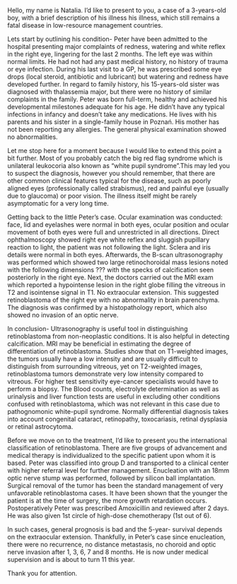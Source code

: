 ﻿Hello, my name is Natalia. I’d like to present to you, a case of a 3-years-old boy, with a brief description of his illness his illness, which still remains a fatal disease in low-resource management countries.

Lets start by outlining his condition- Peter have been admitted to the hospital presenting major complaints of redness, watering and white reflex in the right eye, lingering for the last 2 months. The left eye was within normal limits. He had not had any past medical history, no history of trauma or eye infection. During his last visit to a GP, he was prescribed some eye drops (local steroid, antibiotic and lubricant) but watering and redness have developed further. In regard to family history, his 15-years-old sister was diagnosed with thalassemia major, but there were no history of similar complaints in the family. Peter was born full-term, healthy and achieved his developmental milestones adequate for his age. He didn’t have any typical infections in infancy and doesn’t take any medications. He lives with his parents and his sister in a single-family house in Poznań. His mother has not been reporting any allergies. The general physical examination showed no abnormalities.

Let me stop here for a moment because I would like to extend this point a bit further. Most of you probably catch the big red flag syndrome which is unilateral leukocoria also known as “white pupil syndrome”.This may led you to suspect the diagnosis, however you should remember, that there are other common clinical features typical for the disease, such as poorly aligned eyes (professionally called strabismus), red and painful eye (usually due to glaucoma) or poor vision. The illness itself might be rarely asymptomatic for a very long time.

Getting back to the little Peter’s case. Ocular examination was conducted: face, lid and eyelashes were normal in both eyes, ocular position and ocular movement of both eyes were full and unrestricted in all directions. Direct ophthalmoscopy showed right eye white reflex and sluggish pupillary reaction to light, the patient was not following the light. Sclera and iris details were normal in both eyes. Afterwards, the B-scan ultrasonography was performed which showed two large retinochoroidal mass lesions noted with the following dimensions ??? with the specks of calcification seen posteriorly in the right eye. Next, the doctors carried out the MRI exam which reported a hypointense lesion in the right globe filling the vitreous in T2 and isointense signal in T1. No extraocular extension. This suggested retinoblastoma of the right eye with no abnormality in brain parenchyma. The diagnosis was confirmed by a histopathology report, which also showed no invasion of an optic nerve.

In conclusion- Ultrasonography is useful tool in distinguishing retinoblastoma from non-neoplastic conditions. It is also helpful in detecting calcification. MRI may be beneficial in estimating the degree of differentiation of retinoblastoma. Studies show that on T1-weighted images, the tumors usually have a low intensity and are usually difficult to distinguish from surrounding vitreous, yet on T2-weighted images, retinoblastoma tumors demonstrate very low intensity compared to vitreous. For higher test sensitivity eye-cancer specialists would have to perform a biopsy. The Blood counts, electrolyte determination as well as urinalysis and liver function tests are useful in excluding other conditions confused with retinoblastoma, which was not relevant in this case due to pathognomonic white-pupil syndrome. Normally differential diagnosis takes into account congenital cataract, retinopathy, toxocariasis, retinal dysplasia or retinal astrocytoma.

Before we move on to the treatment, I’d like to present you the international classification of retinoblastoma. There are five groups of advancement and medical therapy is individualized to the specific patient upon whom it is based. Peter was classified into group D and transported to a clinical center with higher referral level for further management. Enucleation with an 18mm optic nerve stump was performed, followed by silicon ball implantation. Surgical removal of the tumor has been the standard management of very unfavorable retinoblastoma cases. It have been shown that the younger the patient is at the time of surgery, the more growth retardation occurs. Postoperatively Peter was prescribed Amoxicillin and reviewed after 2 days. He was also given 1st circle of high-dose chemotherapy (1st out of 6).

In such cases, general prognosis is bad and the 5-year- survival depends on the extraocular extension. Thankfully, in Peter’s case since enucleation, there were no recurrence, no distance metastasis, no choroid and optic nerve invasion after 1, 3, 6, 7 and 8 months. He is now under medical supervision and is about to turn 11 this year.

Thank you for attention.










